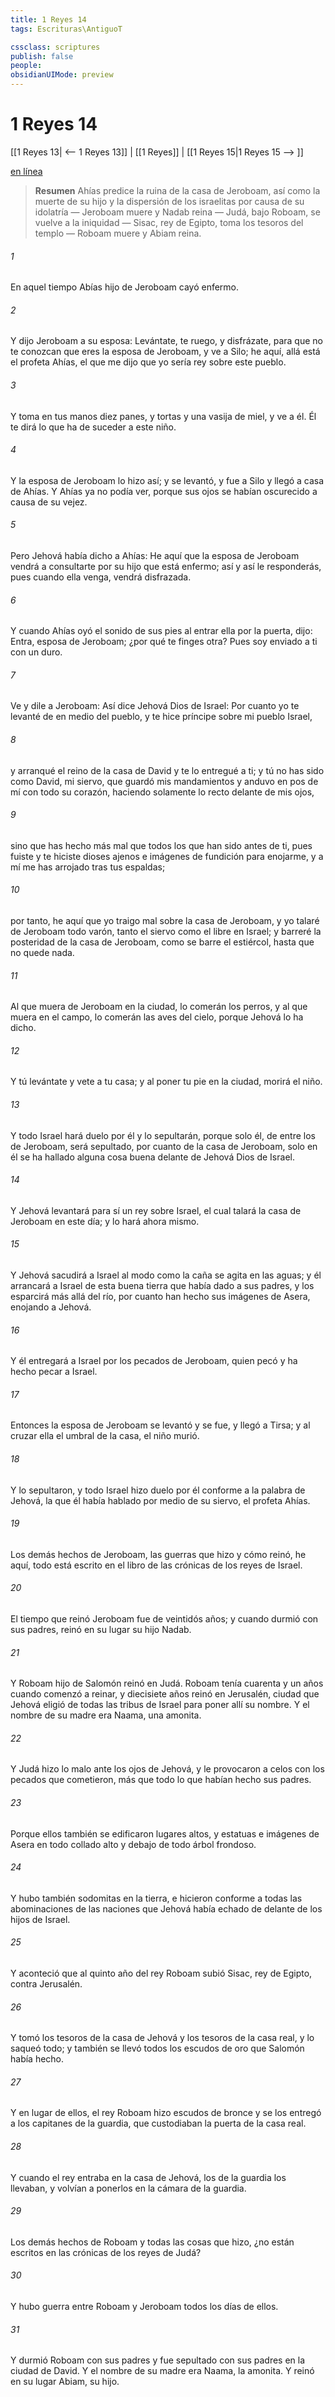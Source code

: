 ```yaml
---
title: 1 Reyes 14
tags: Escrituras\AntiguoT

cssclass: scriptures
publish: false
people:
obsidianUIMode: preview
---
```


# 1 Reyes 14
[[1 Reyes 13| <-- 1 Reyes 13]] | [[1 Reyes]] | [[1 Reyes 15|1 Reyes 15 --> ]]

[en línea](https://churchofjesuschrist.org/study/scriptures/ot/1-kgs/14?lang=spa)

> __Resumen__
Ahías predice la ruina de la casa de Jeroboam, así como la muerte de su hijo y la dispersión de los israelitas por causa de su idolatría — Jeroboam muere y Nadab reina — Judá, bajo Roboam, se vuelve a la iniquidad — Sisac, rey de Egipto, toma los tesoros del templo — Roboam muere y Abiam reina.

###### 1 
En aquel tiempo Abías hijo de Jeroboam cayó enfermo.

###### 2 
Y dijo Jeroboam a su esposa: Levántate, te ruego, y disfrázate, para que no te conozcan que eres la esposa de Jeroboam, y ve a Silo; he aquí, allá está el profeta Ahías, el que me dijo que yo sería rey sobre este pueblo.

###### 3 
Y toma en tus manos diez panes, y tortas y una vasija de miel, y ve a él. Él te dirá lo que ha de suceder a este niño.

###### 4 
Y la esposa de Jeroboam lo hizo así; y se levantó, y fue a Silo y llegó a casa de Ahías. Y Ahías ya no podía ver, porque sus ojos se habían oscurecido a causa de su vejez.

###### 5 
Pero Jehová había dicho a Ahías: He aquí que la esposa de Jeroboam vendrá a consultarte por su hijo que está enfermo; así y así le responderás, pues cuando ella venga, vendrá disfrazada.

###### 6 
Y cuando Ahías oyó el sonido de sus pies al entrar ella por la puerta, dijo: Entra, esposa de Jeroboam; ¿por qué te finges otra? Pues soy enviado a ti con un  duro.

###### 7 
Ve y dile a Jeroboam: Así dice Jehová Dios de Israel: Por cuanto yo te levanté de en medio del pueblo, y te hice príncipe sobre mi pueblo Israel,

###### 8 
y arranqué el reino de la casa de David y te lo entregué a ti; y tú no has sido como David, mi siervo, que guardó mis mandamientos y anduvo en pos de mí con todo su corazón, haciendo solamente lo recto delante de mis ojos,

###### 9 
sino que has hecho más mal que todos los que han sido antes de ti, pues fuiste y te hiciste dioses ajenos e imágenes de fundición para enojarme, y a mí me has arrojado tras tus espaldas;

###### 10 
por tanto, he aquí que yo traigo mal sobre la casa de Jeroboam, y yo talaré de Jeroboam todo varón, tanto el siervo como el libre en Israel; y barreré la posteridad de la casa de Jeroboam, como se barre el estiércol, hasta que no quede nada.

###### 11 
Al que muera  de Jeroboam en la ciudad, lo comerán los perros, y al que muera en el campo, lo comerán las aves del cielo, porque Jehová lo ha dicho.

###### 12 
Y tú levántate y vete a tu casa; y al poner tu pie en la ciudad, morirá el niño.

###### 13 
Y todo Israel hará duelo por él y lo sepultarán, porque solo él, de entre los de Jeroboam, será sepultado, por cuanto de la casa de Jeroboam, solo en él se ha hallado alguna cosa buena delante de Jehová Dios de Israel.

###### 14 
Y Jehová levantará para sí un rey sobre Israel, el cual talará la casa de Jeroboam en este día; y lo hará ahora mismo.

###### 15 
Y Jehová sacudirá a Israel al modo como la caña se agita en las aguas; y él arrancará a Israel de esta buena tierra que había dado a sus padres, y los esparcirá más allá del río, por cuanto han hecho sus imágenes de Asera, enojando a Jehová.

###### 16 
Y él entregará a Israel por los pecados de Jeroboam, quien pecó y ha hecho pecar a Israel.

###### 17 
Entonces la esposa de Jeroboam se levantó y se fue, y llegó a Tirsa; y al cruzar ella el umbral de la casa, el niño murió.

###### 18 
Y lo sepultaron, y todo Israel hizo duelo por él conforme a la palabra de Jehová, la que él había hablado por medio de su siervo, el profeta Ahías.

###### 19 
Los demás hechos de Jeroboam, las guerras que hizo y cómo reinó, he aquí, todo está escrito en el libro de las crónicas de los reyes de Israel.

###### 20 
El tiempo que reinó Jeroboam fue de veintidós años; y cuando durmió con sus padres, reinó en su lugar su hijo Nadab.

###### 21 
Y Roboam hijo de Salomón reinó en Judá. Roboam tenía cuarenta y un años cuando comenzó a reinar, y diecisiete años reinó en Jerusalén, ciudad que Jehová eligió de todas las tribus de Israel para poner allí su nombre. Y el nombre de su madre era Naama, una amonita.

###### 22 
Y Judá hizo lo malo ante los ojos de Jehová, y le provocaron a celos con los pecados que cometieron, más que todo lo que habían hecho sus padres.

###### 23 
Porque ellos también se edificaron lugares altos, y estatuas e imágenes de Asera en todo collado alto y debajo de todo árbol frondoso.

###### 24 
Y hubo también sodomitas en la tierra, e hicieron conforme a todas las abominaciones de las naciones que Jehová había echado de delante de los hijos de Israel.

###### 25 
Y aconteció que al quinto año del rey Roboam subió Sisac, rey de Egipto, contra Jerusalén.

###### 26 
Y tomó los tesoros de la casa de Jehová y los tesoros de la casa real, y lo saqueó todo; y también se llevó todos los escudos de oro que Salomón había hecho.

###### 27 
Y en lugar de ellos, el rey Roboam hizo escudos de bronce y se los entregó a los capitanes de la guardia, que custodiaban la puerta de la casa real.

###### 28 
Y cuando el rey entraba en la casa de Jehová, los de la guardia los llevaban, y  volvían a ponerlos en la cámara de la guardia.

###### 29 
Los demás hechos de Roboam y todas las cosas que hizo, ¿no están escritos en las crónicas de los reyes de Judá?

###### 30 
Y hubo guerra entre Roboam y Jeroboam todos los días de ellos.

###### 31 
Y durmió Roboam con sus padres y fue sepultado con sus padres en la ciudad de David. Y el nombre de su madre era Naama, la amonita. Y reinó en su lugar Abiam, su hijo.

